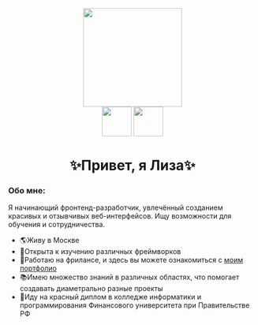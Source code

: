 <div id="header" align="center">
  <img src="https://media4.giphy.com/media/v1.Y2lkPTc5MGI3NjExZm5zbHBrdGk1bHR4ZjhnanczYTBoY243emNkZ3VmYW5oNGZzdHN4ZCZlcD12MV9pbnRlcm5hbF9naWZfYnlfaWQmY3Q9Zw/3oKIPnAiaMCws8nOsE/giphy.gif" width="200"/><br>
  <a href="https://t.me/metaltelo"><img src="https://img.icons8.com/?size=100&id=114954&format=png&color=000000" width="60"/></a>
  <a href="https://vk.com/metaltelo"><img src="https://img.icons8.com/?size=100&id=dSdVIYLfZB7v&format=png&color=000000" width="60"/></a>
</div>
<h1 align="center">✨Привет, я Лиза✨</h1>
<div id="hrefs" align="left"  width="70%">
  <h3>Обо мне:</h3>
  <p>Я начинающий фронтенд-разработчик, увлечённый созданием красивых и отзывчивых веб-интерфейсов. Ищу возможности для обучения и сотрудничества.</p>
  <ul>
    <li>🌎Живу в Москве</li>
    <li>🧠Открыта к изучению различных фреймворков</li>
    <li>📌Работаю на фрилансе, и здесь вы можете ознакомиться с <a href="https://github.com/metal-telo/Portfolio-Konova-EP">моим портфолио</a></li>
    <li>📚Имею множество знаний в различных областях, что помогает создавать диаметрально разные проекты</li>
    <li>📕Иду на красный диплом в колледже информатики и программирования Финансового университета при Правительстве РФ</li>
  </ul>
</div>
